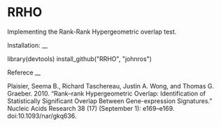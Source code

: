 RRHO
====

Implementing the Rank-Rank Hypergeometric overlap test.


Installation:
__

library(devtools)
install_github("RRHO", "johnros")


Referece
__

Plaisier, Seema B., Richard Taschereau, Justin A. Wong, and Thomas G. Graeber. 2010. “Rank–rank Hypergeometric Overlap: Identification of Statistically Significant Overlap Between Gene-expression Signatures.” Nucleic Acids Research 38 (17) (September 1): e169–e169. doi:10.1093/nar/gkq636.



